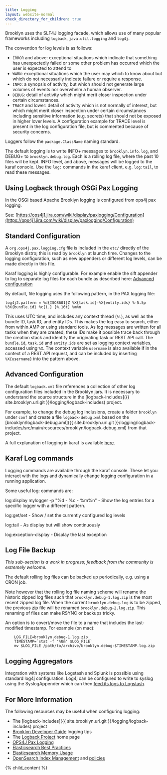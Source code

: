 ```yaml
---
title: Logging
layout: website-normal
check_directory_for_children: true
---
```


Brooklyn uses the SLF4J logging facade, which allows use of many popular frameworks including `logback`,
`java.util.logging` and `log4j`.

The convention for log levels is as follows:

* `ERROR` and above:  exceptional situations which indicate that something has unexpectedly failed or
  some other problem has occurred which the user is expected to attend to
* `WARN`:  exceptional situations which the user may which to know about but which do not necessarily indicate failure or require a response.
* `INFO`:  a synopsis of activity, but which should not generate large volumes of events nor overwhelm a human observer.
* `DEBUG`:  detail of activity which might merit closer inspection under certain circumstances.
* `TRACE` and lower: detail of activity which is not normally of interest, but which might merit closer inspection under certain circumstances including sensitive information (e.g. secrets) that should not be exposed in higher lover levels. A configuration example for TRACE level is present in the log configuration file, but is commented because of security concerns.

Loggers follow the ``package.ClassName`` naming standard.

The default logging is to write INFO+ messages to `brooklyn.info.log`,
and DEBUG+ to `brooklyn.debug.log`. Each is a rolling log file,
where the past 10 files will be kept. INFO level, and above, messages
will be logged to the karaf console. Use the `log:` commands in the
karaf client, e.g. `log:tail`, to read these messages.


## Using Logback through OSGi Pax Logging

In the OSGi based Apache Brooklyn logging is configured from ops4j pax logging.

See: [https://ops4j1.jira.com/wiki/display/paxlogging/Configuration](https://ops4j1.jira.com/wiki/display/paxlogging/Configuration)

## Standard Configuration

A `org.ops4j.pax.logging.cfg` file is included in the `etc/` directly of the Brooklyn distro;
this is read by `brooklyn` at launch time. Changes to the logging configuration,
such as new appenders or different log levels, can be made directly in this file.

Karaf logging is highly configurable. For example enable the sift appender to log to separate log files for
each bundle as described here: [Advanced configuration](https://karaf.apache.org/manual/latest/#_advanced_configuration)

By default, file logging uses the following pattern, in the PAX logging file:

```properties
log4j2.pattern = %d{ISO8601}Z %X{task.id}-%X{entity.ids} %-5.5p %3X{bundle.id} %c{1.} [%.16t] %m%n
```

This uses UTC time, and includes any context thread (`%t`), as well as the bundle ID, task ID, and entity IDs.
This makes the log easy to search, either from within AMP or using standard tools.
As log messages are written for all tasks when they are created, these IDs make it possible
trace back through the creation stack and identify the originating task or REST API call.
The `bundle.id`, `task.id` and `entity.ids` are set as logging context variables, accessed using `%X`.
The context variable `username` is also available if in the context of a REST API request,
and can be included by inserting `%X{username}` into the pattern above.



## Advanced Configuration

The default `logback.xml` file references a collection of other log configuration files
included in the Brooklyn jars. It is necessary to understand the source structure
in the [logback-includes]({{ site.brooklyn.url.git }}/logging/logback-includes) project.

For example, to change the debug log inclusions, create a folder `brooklyn` under `conf`
and create a file `logback-debug.xml` based on the
[brooklyn/logback-debug.xml]({{ site.brooklyn.url.git }}/logging/logback-includes/src/main/resources/brooklyn/logback-debug.xml)
from that project.

A full explanation of logging in karaf is available [here](https://karaf.apache.org/manual/latest/#_log).

## Karaf Log commands

Logging commands are available through the karaf console.  These let you interact with the logs and dynamically change
logging configuration in a running application.

Some useful log: commands are:

log:display mylogger -p "%d - %c - %m%n"    - Show the log entries for a specific logger with a different pattern.

log:get/set                                 - Show / set the currently configured log levels

log:tail                                    - As display but will show continuously

log:exception-display                       - Display the last exception

## Log File Backup

*This sub-section is a work in progress; feedback from the community is extremely welcome.*

The default rolling log files can be backed up periodically, e.g. using a CRON job.

Note however that the rolling log file naming scheme will rename the historic zipped log files
such that `brooklyn.debug-1.log.zip` is the most recent zipped log file. When the current
`brooklyn.debug.log` is to be zipped, the previous zip file will be renamed
`brooklyn.debug-2.log.zip`. This renaming of files can make RSYNC or backups tricky.

An option is to covert/move the file to a name that includes the last-modified timestamp.
For example (on mac):

```shell
    LOG_FILE=brooklyn.debug-1.log.zip
    TIMESTAMP=`stat -f '%Um' $LOG_FILE`
    mv $LOG_FILE /path/to/archive/brooklyn.debug-$TIMESTAMP.log.zip
```

## Logging Aggregators

Integration with systems like Logstash and Splunk is possible using standard log4j configuration.
Log4j can be configured to write to syslog using the SyslogAppender
which can then [feed its logs to Logstash](http://www.logstash.net/docs/1.4.2/inputs/syslog).

## For More Information

The following resources may be useful when configuring logging:

* The [logback-includes]({{ site.brooklyn.url.git }}/logging/logback-includes) project
* [Brooklyn Developer Guide](/guide/dev/tips/logging/) logging tips
* The [Logback Project](http://logback.qos.ch/) home page
* [OPS4J Pax Logging](https://ops4j1.jira.com/wiki/display/paxlogging/Configuration)
* [Elasticsearch Best Practices](https://www.elastic.co/guide/en/elasticsearch/reference/7.x/best_practices.html)
* [Elasticsearch Memory Usage](https://www.elastic.co/blog/significantly-decrease-your-elasticsearch-heap-memory-usage)
* [OpenSearch Index Management](https://opensearch.org/docs/im-plugin/ism/index/) and [policies](https://opensearch.org/docs/im-plugin/ism/policies/)

{% child_content %}